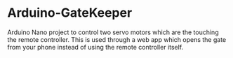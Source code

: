 # Arduino-GateKeeper
Arduino Nano project to control two servo motors which are the touching the remote controller. This is used through a web app which opens the gate from your phone instead of using the remote controller itself.
